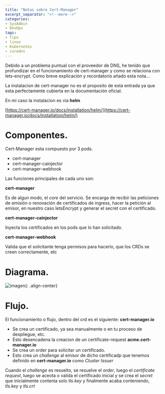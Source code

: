 ```yaml
---
title: "Notas sobre Cert-Manager"
excerpt_separator: "<!--more-->"
categories:
- SysAdmin
- DevOps
tags:
- tips
- linux
- Kubernetes
- coredns
---
```

Debido a un problema puntual con el proveedor de DNS, he tenido que profundizar en el funcionamiento de cert-manager y como se relaciona con lets-encrypt. Como breve explicación y recordatorio añado esta nota...
<!--more-->

La instalacion de cert-manager no es el proposito de esta entrada ya que esta perfectamente cubierta en la documentación oficial.

En mi caso la instalacion es via **helm**

[https://cert-manager.io/docs/installation/helm/](https://cert-manager.io/docs/installation/helm/)


# Componentes.

Cert-Manager esta compuesto por 3 pods.
- cert-manager
- cert-manager-cainjector
- cert-manager-webhook

Las funciones principales de cada uno son:

**cert-manager**

Es de algun modo, el *core* del servicio. Se encarga de recibir las peticiones de emisión o renovación de certificados de ingress, hacer la petición al emisor, en nuestro caso letsEncrypt y generar el secret con el certificado.

**cert-manager-cainjector**

Inyecta los certificados en los pods que lo han solicitado.

**cert-manager-webhook**

Valida que el solicitante tenga permisos para hacerlo, que los CRDs se creen correctamente, etc

# Diagrama.

![imagen]({{'https://malambra.github.io/docs/images/certManager.jpg'|absolute_url}}){: .align-center}

# Flujo.

El funcionamiento o flujo, dentro del crd es el siguiente:
**cert-manager.io**
- Se crea un certificado, ya sea manualmente o en tu proceso de despliegue, etc.
- Esto desencadena la creacion de un certificate-request
**acme.cert-manager.io**
- Se crea un order para solicitar un certificado.
- Esto crea un *challenge* al emisor de dicho certificadp que tenemos definido en **cert-manager.io** como *Cluster Issuer*

Cuando el *challenge* es resuelto, se resuelve el *order*, luego el *certificate request*, luego se aceota o valida el certificado inicial y se crea el *secret* que inicialmente contenia solo *tls.key* y finalmente acaba conteniendo, *tls.key* y *tls.crt*